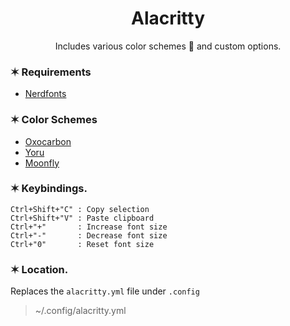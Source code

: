 <h1 align="center">Alacritty</h1>

<p align="center">Includes various color schemes 🎨 and custom options.</p>

### ✶ Requirements

- [Nerdfonts](https://www.nerdfonts.com/)

### ✶ Color Schemes

- [Oxocarbon](https://github.com/nyoom-engineering/oxocarbon.nvim)
- [Yoru](https://github.com/rxyhn/yoru)
- [Moonfly](https://github.com/bluz71/vim-moonfly-colors)

### ✶ Keybindings.

```
Ctrl+Shift+"C" : Copy selection
Ctrl+Shift+"V" : Paste clipboard
Ctrl+"+"       : Increase font size
Ctrl+"-"       : Decrease font size
Ctrl+"0"       : Reset font size
```

### ✶ Location.

Replaces the `alacritty.yml` file under `.config`

> ~/.config/alacritty.yml
